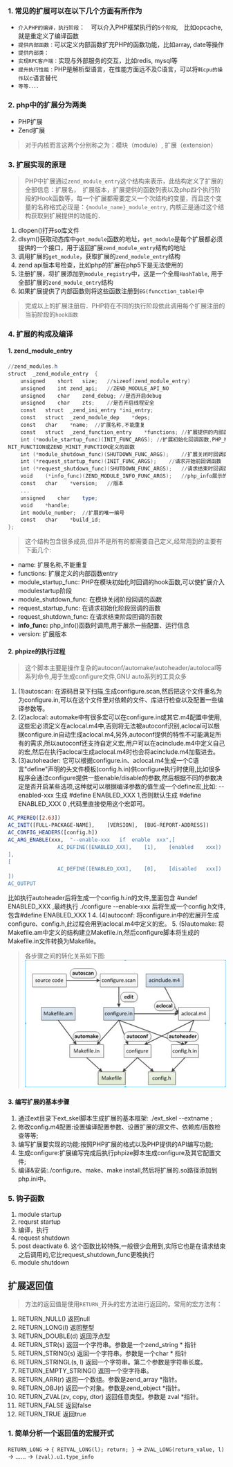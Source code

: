 ### 1. 常见的扩展可以在以下几个方面有所作为
- `介入PHP的编译，执行阶段`：　可以介入PHP框架执行的`5个阶段`,　比如opcache, 就是重定义了编译函数
- `提供内部函数：`可以定义内部函数扩充PHP的函数功能，比如array, date等操作
- `提供内部类：`
- `实现RPC客户端：`实现与外部服务的交互，比如redis, mysql等
- `提升执行性能：`PHP是解析型语言，在性能方面远不及C语言，可以将`耗cpu的操作`以c语言替代
- `等等．．．．`

### 2. php中的扩展分为两类
- PHP扩展
- Zend扩展
> 对于内核而言这两个分别称之为：模块（module）, 扩展（extension）

### 3. 扩展实现的原理
> PHP中扩展通过`zend_module_entry`这个结构来表示，此结构定义了扩展的全部信息：扩展名，　扩展版本，扩展提供的函数列表以及php四个执行阶段的Hook函数等，每一个扩展都需要定义一个次结构的变量，而且这个变量的名称格式必现是：`{module_name}_module_entry`, 内核正是通过这个结构获取到扩展提供的功能的．

1. dlopen()打开so库文件
2. dlsym()获取动态库中`get_module`函数的地址，`get_module`是每个扩展都必须提供的一个接口，用于返回扩展`zend_module_entry`结构的地址
3. 调用扩展的`get_module`，获取扩展的`zend_module_entry`结构
4. zend api版本号检查，比如php的扩展在php5下是无法使用的
5. 注册扩展，将扩展添加到`module_registry`中，这是一个全局`HashTable`, 用于全部扩展的`zend_module_entry`结构
6. 如果扩展提供了内部函数则将这些函数注册到`EG(funcction_table)`中

> 完成以上的扩展注册后．PHP将在不同的执行阶段依此调用每个扩展注册的当前阶段的`hook函数`

### 4. 扩展的构成及编译

#### 1. zend_module_entry
```powershell
//zend_modules.h
struct	_zend_module_entry	{
	unsigned	short	size;	//sizeof(zend_module_entry)
	unsigned	int	zend_api;	//ZEND_MODULE_API_NO
	unsigned	char	zend_debug;	//是否开启debug
	unsigned	char	zts;	//是否开启线程安全
	const	struct	_zend_ini_entry	*ini_entry;
	const	struct	_zend_module_dep	*deps;
	const	char	*name;	//扩展名称,不能重复
	const	struct	_zend_function_entry	*functions;	//扩展提供的内部函数列表
	int	(*module_startup_func)(INIT_FUNC_ARGS);	//扩展初始化回调函数,PHP_MI
NIT_FUNCTION或ZEND_MINIT_FUNCTION定义的函数
	int	(*module_shutdown_func)(SHUTDOWN_FUNC_ARGS);	//扩展关闭时回调函数
	int	(*request_startup_func)(INIT_FUNC_ARGS);	//请求开始前回调函数
	int	(*request_shutdown_func)(SHUTDOWN_FUNC_ARGS);	//请求结束时回调函数
	void	(*info_func)(ZEND_MODULE_INFO_FUNC_ARGS);	//php_info展示的扩展信息处理函数
	const	char	*version;	//版本
	...
	unsigned	char	type;
	void	*handle;
	int	module_number;	//扩展的唯一编号
	const	char	*build_id;
};
```

> 这个结构包含很多成员,但并不是所有的都需要自己定义,经常用到的主要有下面几个:

- name:	扩展名称,不能重复
- functions:	扩展定义的内部函数entry
- module_startup_func:	PHP在模块初始化时回调的hook函数,可以使扩展介入modulestartup阶段
- module_shutdown_func:	在模块关闭阶段回调的函数
- request_startup_func:	在请求初始化阶段回调的函数
- request_shutdown_func:	在请求结束阶段回调的函数
- __info_func:__	php_info()函数时调用,用于展示一些配置、运行信息
- version:	扩展版本

#### 2. phpize的执行过程
> 这个脚本主要是操作复杂的autoconf/automake/autoheader/autolocal等系列命令,用于生成configure文件,GNU	auto系列的工具众多

1. (1)autoscan:	在源码目录下扫描,生成configure.scan,然后把这个文件重名为为configure.in,可以在这个文件里对依赖的文件、库进行检查以及配置一些编译参数等。
2. (2)aclocal:	automake中有很多宏可以在configure.in或其它.m4配置中使用,这些宏必须定义在aclocal.m4中,否则将无法被autoconf识别,aclocal可以根据configure.in自动生成aclocal.m4,另外,autoconf提供的特性不可能满足所有的需求,所以autoconf还支持自定义宏,用户可以在acinclude.m4中定义自己的宏,然后在执行aclocal生成aclocal.m4时也会将acinclude.m4加载进去。
3. (3)autoheader:	它可以根据configure.in、aclocal.m4生成一个C语言"define"声明的头文件模板(config.h.in)供configure执行时使用,比如很多程序会通过configure提供一些enable/disable的参数,然后根据不同的参数决定是否开启某些选项,这种就可以根据编译参数的值生成一个define宏,比如: --enabled-xxx 生成 #define	ENABLED_XXX	1,否则默认生成 #define	ENABLED_XXX	0 ,代码里直接使用这个宏即可。
```cmake
AC_PREREQ([2.63])
AC_INIT([FULL-PACKAGE-NAME],	[VERSION],	[BUG-REPORT-ADDRESS])
AC_CONFIG_HEADERS([config.h])
AC_ARG_ENABLE(xxx,	"--enable-xxx	if	enable	xxx",[
				AC_DEFINE([ENABLED_XXX],	[1],	[enabled	xxx])
],
[
				AC_DEFINE([ENABLED_XXX],	[0],	[disabled	xxx])
])
AC_OUTPUT
```
比如执行autoheader后将生成一个config.h.in的文件,里面包含 #undef	ENABLED_XXX ,最终执行 ./configure	--enable-xxx 后将生成一个config.h文件,包含#define	ENABLED_XXX	1
4. (4)autoconf:	将configure.in中的宏展开生成configure、config.h,此过程会用到aclocal.m4中定义的宏。
5. (5)automake:	将Makefile.am中定义的结构建立Makefile.in,然后configure脚本将生成的Makefile.in文件转换为Makefile。

> 各步骤之间的转化关系如下图:
![Alt text](./img/php_ext.png)

#### 3. 编写扩展的基本步骤
1. 通过ext目录下ext_skel脚本生成扩展的基本框架: ./ext_skel	--extname ;
2. 修改config.m4配置:设置编译配置参数、设置扩展的源文件、依赖库/函数检查等等;
3. 编写扩展要实现的功能:按照PHP扩展的格式以及PHP提供的API编写功能;
4. 生成configure:扩展编写完成后执行phpize脚本生成configure及其它配置文件;
5. 编译&安装:./configure、make、make	install,然后将扩展的.so路径添加到php.ini中。

### 5. 钩子函数
1. module startup
2. requrst startup
3. 编译，执行
4. request shutdown
5. post deactivate
	6. 这个函数比较特殊,一般很少会用到,实际它也是在请求结束之后调用的,它比request_shutdown_func更晚执行
6. module shutdown



## 扩展返回值
> 方法的返回值是使用`RETURN_`开头的宏方法进行返回的。常用的宏方法有：

1. RETURN_NULL()	返回null
2. RETURN_LONG(l)	返回整型
3. RETURN_DOUBLE(d) 返回浮点型
4. RETURN_STR(s)	返回一个字符串。参数是一个zend_string * 指针
5. RETURN_STRING(s)	返回一个字符串。参数是一个char * 指针
6. RETURN_STRINGL(s, l) 返回一个字符串。第二个参数是字符串长度。
7. RETURN_EMPTY_STRING()	返回一个空字符串。
8. RETURN_ARR(r)	返回一个数组。参数是zend_array *指针。
9. RETURN_OBJ(r) 返回一个对象。参数是zend_object *指针。
10. RETURN_ZVAL(zv, copy, dtor) 返回任意类型。参数是 zval *指针。
11. RETURN_FALSE	返回false
12. RETURN_TRUE	返回true

### 1. 简单分析一个返回值的宏展开式
`RETURN_LONG` ->   `{ RETVAL_LONG(l); return; }`  ->   `ZVAL_LONG(return_value, l)`  ->  ......  -> `(zval).u1.type_info`
